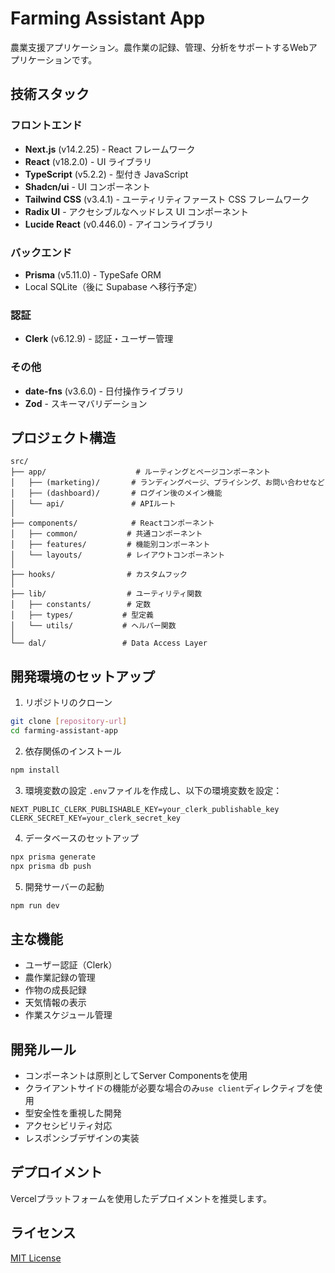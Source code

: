 # Farming Assistant App

農業支援アプリケーション。農作業の記録、管理、分析をサポートするWebアプリケーションです。

## 技術スタック

### フロントエンド
- **Next.js** (v14.2.25) - React フレームワーク
- **React** (v18.2.0) - UI ライブラリ
- **TypeScript** (v5.2.2) - 型付き JavaScript
- **Shadcn/ui** - UI コンポーネント
- **Tailwind CSS** (v3.4.1) - ユーティリティファースト CSS フレームワーク
- **Radix UI** - アクセシブルなヘッドレス UI コンポーネント
- **Lucide React** (v0.446.0) - アイコンライブラリ

### バックエンド
- **Prisma** (v5.11.0) - TypeSafe ORM
- Local SQLite（後に Supabase へ移行予定）

### 認証
- **Clerk** (v6.12.9) - 認証・ユーザー管理

### その他
- **date-fns** (v3.6.0) - 日付操作ライブラリ
- **Zod** - スキーマバリデーション

## プロジェクト構造

```
src/
├── app/                    # ルーティングとページコンポーネント
│   ├── (marketing)/       # ランディングページ、プライシング、お問い合わせなど
│   ├── (dashboard)/       # ログイン後のメイン機能
│   └── api/               # APIルート
│
├── components/            # Reactコンポーネント
│   ├── common/           # 共通コンポーネント
│   ├── features/         # 機能別コンポーネント
│   └── layouts/          # レイアウトコンポーネント
│
├── hooks/                # カスタムフック
│
├── lib/                  # ユーティリティ関数
│   ├── constants/        # 定数
│   ├── types/           # 型定義
│   └── utils/           # ヘルパー関数
│
└── dal/                 # Data Access Layer
```

## 開発環境のセットアップ

1. リポジトリのクローン
```bash
git clone [repository-url]
cd farming-assistant-app
```

2. 依存関係のインストール
```bash
npm install
```

3. 環境変数の設定
`.env`ファイルを作成し、以下の環境変数を設定：
```env
NEXT_PUBLIC_CLERK_PUBLISHABLE_KEY=your_clerk_publishable_key
CLERK_SECRET_KEY=your_clerk_secret_key
```

4. データベースのセットアップ
```bash
npx prisma generate
npx prisma db push
```

5. 開発サーバーの起動
```bash
npm run dev
```

## 主な機能

- ユーザー認証（Clerk）
- 農作業記録の管理
- 作物の成長記録
- 天気情報の表示
- 作業スケジュール管理

## 開発ルール

- コンポーネントは原則としてServer Componentsを使用
- クライアントサイドの機能が必要な場合のみ`use client`ディレクティブを使用
- 型安全性を重視した開発
- アクセシビリティ対応
- レスポンシブデザインの実装

## デプロイメント

Vercelプラットフォームを使用したデプロイメントを推奨します。

## ライセンス

[MIT License](LICENSE) 